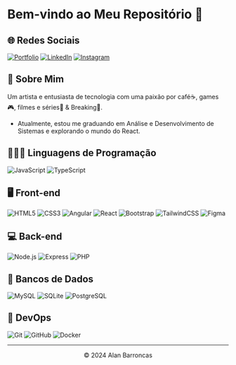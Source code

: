 # Bem-vindo ao Meu Repositório 👋

## 🌐 Redes Sociais

[![Portfolio](https://img.shields.io/badge/Portfolio-000?style=for-the-badge&logo=todoist&logoColor=FF5722)](https://portifolio-v2-hunterland-project.vercel.app/)
[![LinkedIn](https://img.shields.io/badge/LinkedIn-000?style=for-the-badge&logo=linkedin&logoColor=0077B5)](https://www.linkedin.com/in/alan-barroncas/)
[![Instagram](https://img.shields.io/badge/Instagram-000?style=for-the-badge&logo=instagram&logoColor=3F729B)](https://www.instagram.com/hunterland95/)

## 💫 Sobre Mim

Um artista e entusiasta de tecnologia com uma paixão por café☕, games 🎮, filmes e séries🎥 & Breaking🤸.
* Atualmente, estou me graduando em Análise e Desenvolvimento de Sistemas e explorando o mundo do React.

## 🧑🏻‍💻 Linguagens de Programação

![JavaScript](https://img.shields.io/badge/JavaScript-000?style=for-the-badge&logo=javascript&logoColor=F7DF1E)
![TypeScript](https://img.shields.io/badge/TypeScript-000?style=for-the-badge&logo=typescript&logoColor=007ACC)

## 🖥️ Front-end

![HTML5](https://img.shields.io/badge/HTML5-000?style=for-the-badge&logo=html5&logoColor=E34F26)
![CSS3](https://img.shields.io/badge/CSS3-000?style=for-the-badge&logo=css3&logoColor=1572B6)
![Angular](https://img.shields.io/badge/Angular-000?style=for-the-badge&logo=angular&logoColor=DD0031)
![React](https://img.shields.io/badge/React-000?style=for-the-badge&logo=react&logoColor=61DAFB)
![Bootstrap](https://img.shields.io/badge/Bootstrap-000?style=for-the-badge&logo=bootstrap)
![TailwindCSS](https://img.shields.io/badge/TailwindCSS-000?style=for-the-badge&logo=tailwind-css&logoColor=06B6D4)
![Figma](https://img.shields.io/badge/Figma-000?style=for-the-badge&logo=figma&logoColor=F24E1E)

## 💻 Back-end

![Node.js](https://img.shields.io/badge/Node.js-000?style=for-the-badge&logo=node.js&logoColor=339933)
![Express](https://img.shields.io/badge/Express-000?style=for-the-badge&logo=express)
![PHP](https://img.shields.io/badge/PHP-000?style=for-the-badge&logo=php&logoColor=777BB4)

## 💾 Bancos de Dados

![MySQL](https://img.shields.io/badge/MySQL-000?style=for-the-badge&logo=mysql&logoColor=white)
![SQLite](https://img.shields.io/badge/SQLite-000?style=for-the-badge&logo=sqlite&logoColor=07405E)
![PostgreSQL](https://img.shields.io/badge/PostgreSQL-000?style=for-the-badge&logo=postgresql)

## 🚀 DevOps

![Git](https://img.shields.io/badge/GIT-000?style=for-the-badge&logo=git&logoColor=E44C30)
![GitHub](https://img.shields.io/badge/GitHub-000?style=for-the-badge&logo=GitHub&logoColor=white)
![Docker](https://img.shields.io/badge/Docker-000?style=for-the-badge&logo=docker)

<hr>

<center>&copy; 2024 Alan Barroncas</center>
